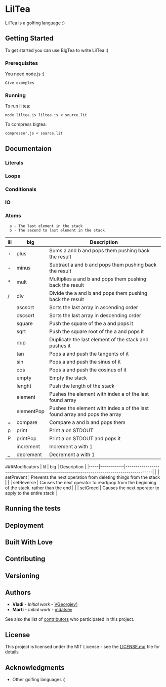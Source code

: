 # LilTea

LilTea is a golfing language :)

## Getting Started

To get started you can use BigTea to write LilTea :)

### Prerequisites

You need node.js :)

```
Give examples
```

### Running

To run liltea:

```
node liltea.js liltea.js < source.lit
```

To compress bigtea:

```
compressor.js < source.lit
```

## Documentaion

### Literals
### Loops
### Conditionals
### IO
### Atoms
```
  a - The last element in the stack
  b - The second to last element in the stack  
```

| lil | big        | Description                                                                         |
|-----|------------|-------------------------------------------------------------------------------------|
| +   | plus       | Sums a and b  and pops them pushing back the result                                 |
| -   | minus      | Subtract a and b and pops them pushing back the result                              |
| *   | mult       | Multiplies a and b and pops them pushing back the result                            |
| /   | div        | Divide the a and b and pops them pushing back the result                            |
|     | ascsort    | Sorts the last array in ascending order                                             |
|     | dscsort    | Sorts the last array in descending order                                            |
|     | square     | Push the square of the a and pops it                                                |
|     | sqrt       | Push the square root of the a and pops it                                           |
|     | dup        | Duplicate the last element of the stack and pushes it                               |
|     | tan        | Pops a and push the tangents of it                                                  |
|     | sin        | Pops a and push the sinus of it                                                     |
|     | cos        | Pops a and push the cosinus of it                                                   |
|     | empty      | Empty the stack                                                                     |
|     | lenght     | Push the length of the stack                                                        |
|     | element    | Pushes the element with index a of the last found array                             |
|     | elementPop | Pushes the element with index a of the last found array and pops the array          |
| =   | compare    | Compare a and b and pops them                                                       |
| p   | print      | Print a on STDOUT                                                                   |
| P   | printPop   | Print a on STDOUT and pops it                                                       |
|     | increment  | Increment a with 1                                                                  |
| _   | decrement  | Decrement a with 1                                                                  |


###Modificators
| lil | big        | Description                                                                               |
|-----|------------|-------------------------------------------------------------------------------------------|
|     | setPrevent | Prevents the next operation from deleting things from the stack                           |
|     | setReverse | Causes the next operator to read/pop from the beginning of the stack, rather than the end |
|     | setGreed   | Causes the next operator to apply to the entire stack                                     |
## Running the tests
## Deployment
## Built With Love
## Contributing
## Versioning 

## Authors

* **Vladi** - *Initial work* - [VGeorgiev1](https://github.com/VGeorgiev1)
* **Marti** - *Initial work* - [mdatsev](https://github.com/mdatsev)

See also the list of [contributors](https://github.com/your/project/contributors) who participated in this project.

## License

This project is licensed under the MIT License - see the [LICENSE.md](LICENSE.md) file for details

## Acknowledgments

* Other golfing languages :)